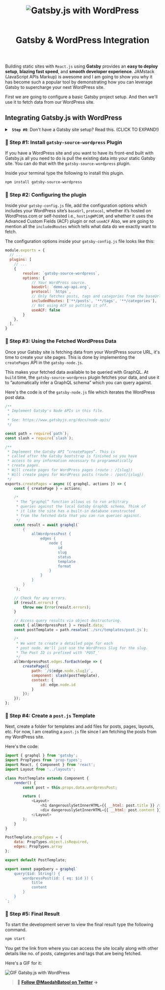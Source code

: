 <h1 align="center">
  <img src="https://on.awais.dev/P8u8RWy1" alt="Gatsby.js with WordPress" />
  
<br>Gatsby & WordPress Integration
</h1>

<br>

Building static sites with `React.js` using **Gatsby** provides an **easy to deploy setup**, **blazing fast speed**, and **smooth developer experience**. JAMstack (JavaScript APIs Markup) is awesome and I am going to show you why it has become such a popular tool by demonstrating how you can leverage Gatsby to supercharge your next WordPress site.

First we are going to configure a basic Gatsby project setup. And then we'll use it to fetch data from our WordPress site.

## Integrating Gatsby.js with WordPress

 <details>
 <summary> <strong><code> Step #0</code></strong>: Don't have a Gatsby site setup? Read this. (CLICK TO EXPAND!) </summary>

In case you are an absolute beginner and this is your first time with Gatsby.js, all you need to do is follow these steps mentioned below. These will help you set up a basic Gatsby project.

- Install the Gatsby CLI by typing the following command in your terminal

```sh
npm install -g gatsby-cli
```

- Next, create a new Gatsby.js site through the following.

```sh
gatsby new site-name
```

- To access your site folder contents type the following.

```sh
cd site-name
```

- Finally, start the development server to begin building your Gatsby.js site.

```sh
gatsby develop
```

</details>

### 🔘 Step #1: Install `gatsby-source-wordpress` Plugin

If you have a WordPress site and you want to have its front-end built with Gatsby.js all you need to do is pull the existing data into your static Gatsby site. You can do that with the `gatsby-source-wordpress` plugin.

Inside your terminal type the following to install this plugin.

```sh
npm install gatsby-source-wordpress
```

### 🔘 Step #2: Configuring the plugin

Inside your `gatsby-config.js` file, add the configuration options which includes your WordPress site’s `baseUrl`, `protocol`, whether it’s hosted on WordPress.com or self-hosted i.e., `hostingWPCOM`, and whether it uses the Advanced Custom Fields (ACF) plugin or not `useACF` Also, we are going to mention all the `includedRoutes` which tells what data do we exactly want to fetch.

The configuration options inside your `gatsby-config.js` file looks like this:

```js
module.exports = {
  // ...
  plugins: [
    // ...
    {
    	resolve: `gatsby-source-wordpress`,
    	options: {
    		// Your WordPress source.
    		baseUrl: `demo.wp-api.org`,
    		protocol: `https`,
    		// Only fetches posts, tags and categories from the baseUrl.
    		includedRoutes: ['**/posts', '**/tags', '**/categories'],
    		// Not using ACF so putting it off.
    		useACF: false
    	}
    },
  ],
}
```

### 🔘 Step #3: Using the Fetched WordPress Data

Once your Gatsby site is fetching data from your WordPress source URL, it's time to create your site pages. This is done by implementing the `createPages` API in the `gatsby-node.js`.

This makes your fetched data available to be queried with GraphQL. At `build` time, the `gatsby-source-wordpress` plugin fetches your data, and use it to ”automatically infer a GraphQL schema” which you can query against.

Here's the code is of the `gatsby-node.js` file which iterates the WordPress post data.

```js
/**
 * Implement Gatsby's Node APIs in this file.
 *
 * See: https://www.gatsbyjs.org/docs/node-apis/
 */

const path = require(`path`);
const slash = require(`slash`);

/**
 * Implement the Gatsby API “createPages”. This is
 * called after the Gatsby bootstrap is finished so you have
 * access to any information necessary to programmatically
 * create pages.
 * Will create pages for WordPress pages (route : /{slug})
 * Will create pages for WordPress posts (route : /post/{slug})
 */
exports.createPages = async ({ graphql, actions }) => {
	const { createPage } = actions;

	/*
	 * The “graphql” function allows us to run arbitrary
	 * queries against the local Gatsby GraphQL schema. Think of
     * it like the site has a built-in database constructed
	 * from the fetched data that you can run queries against.
	 */
	const result = await graphql(`
		{
			allWordpressPost {
				edges {
					node {
						id
						slug
						status
						template
						format
					}
				}
			}
		}
	`);

	// Check for any errors.
	if (result.errors) {
		throw new Error(result.errors);
	}

	// Access query results via object destructuring.
	const { allWordpressPost } = result.data;
	const postTemplate = path.resolve(`./src/templates/post.js`);

	/*
	 * We want to create a detailed page for each
	 * post node. We'll just use the WordPress Slug for the slug.
	 * The Post ID is prefixed with 'POST_'
	 */
	allWordpressPost.edges.forEach(edge => {
		createPage({
			path: `/${edge.node.slug}/`,
			component: slash(postTemplate),
			context: {
				id: edge.node.id
			}
		});
	});
};
```

### 🔘 Step #4: Create a `post.js` Template

Next, create a folder for templates and add files for posts, pages, layouts, etc. For now, I am creating a `post.js` file since I am fetching the posts from my WordPress site.

Here's the code:

``` js
import { graphql } from 'gatsby';
import PropTypes from 'prop-types';
import React, { Component } from 'react';
import Layout from '../layouts';

class PostTemplate extends Component {
	render() {
		const post = this.props.data.wordpressPost;

		return (
			<Layout>
				<h1 dangerouslySetInnerHTML={{ __html: post.title }} />
				<div dangerouslySetInnerHTML={{ __html: post.content }} />
			</Layout>
		);
	}
}

PostTemplate.propTypes = {
	data: PropTypes.object.isRequired,
	edges: PropTypes.array
};

export default PostTemplate;

export const pageQuery = graphql`
	query($id: String!) {
		wordpressPost(id: { eq: $id }) {
			title
			content
		}
	}
`;

```

### 🔘 Step #5: Final Result

To start the development server to view the final result type the following command.

```sh
npm start
```

You get the link from where you can access the site locally along with other details like no. of posts, categories and tags that are being fetched.

Here's a GIF for it:

![GIF Gatsby.js with WordPress](https://on.ahmda.ws/948668/c)

> 👋 **[Follow @MaedahBatool on Twitter](https://twitter.com/MaedahBatool/) →**
